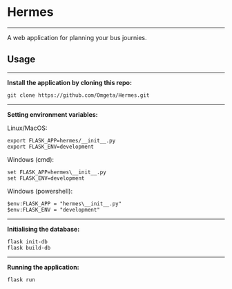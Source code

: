 # Hermes
---

A web application for planning your bus journies.

## Usage
---

**Install the application by cloning this repo:**
```
git clone https://github.com/Omgeta/Hermes.git
```

---

**Setting environment variables:**

Linux/MacOS: 
```
export FLASK_APP=hermes/__init__.py
export FLASK_ENV=development
```

Windows (cmd):
```
set FLASK_APP=hermes\__init__.py
set FLASK_ENV=development
```

Windows (powershell):
```
$env:FLASK_APP = "hermes\__init__.py"
$env:FLASK_ENV = "development"
```

---

**Initialising the database:**

```
flask init-db
flask build-db
```

---

**Running the application:**
```
flask run
```
